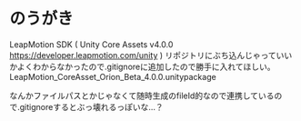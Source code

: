 # のうがき

LeapMotion SDK ( Unity Core Assets v4.0.0 https://developer.leapmotion.com/unity )
リポジトリにぶち込んじゃっていいかよくわからなかったので.gitignoreに追加したので勝手に入れてほしい。
LeapMotion_CoreAsset_Orion_Beta_4.0.0.unitypackage

なんかファイルパスとかじゃなくて随時生成のfileId的なので連携しているので.gitignoreするとぶっ壊れるっぽいな…？
